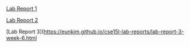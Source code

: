 [Lab Report 1](https://eunkjm.github.io/cse15l-lab-reports/lab-report-1-week-2.html)

[Lab Report 2](https://eunkjm.github.io/cse15l-lab-reports/lab-report-2-week-4.html)

[Lab Report 3](https://eunkjm.github.io/cse15l-lab-reports/lab-report-3-week-6.html

